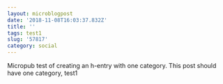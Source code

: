 ```yaml
---
layout: microblogpost
date: '2018-11-08T16:03:37.832Z'
title: ''
tags: test1
slug: '57817'
category: social
---
```

Micropub test of creating an h-entry with one category. This post should have one category, test1

